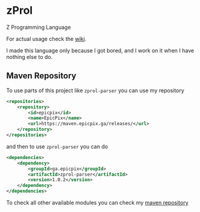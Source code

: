 # zProl

Z Programming Language

For actual usage check the [wiki](https://github.com/EpicPix/zProl/wiki).

I made this language only because I got bored, and I work on it when I have nothing else to do.

## Maven Repository

To use parts of this project like `zprol-parser` you can use my repository

```xml
<repositories>
    <repository>
        <id>epicpix</id>
        <name>EpicPix</name>
        <url>https://maven.epicpix.ga/releases/</url>
    </repository>
</repositories>
```

and then to use `zprol-parser` you can do

```xml
<dependencies>
    <dependency>
        <groupId>ga.epicpix</groupId>
        <artifactId>zprol-parser</artifactId>
        <version>1.0.2</version>
    </dependency>
</dependencies>
```

To check all other available modules you can check my [maven repository](https://maven.epicpix.ga/)